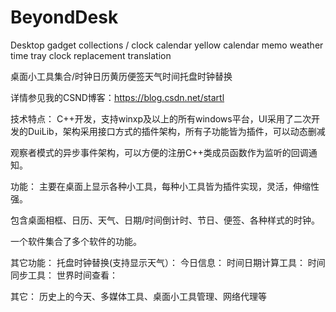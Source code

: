 # BeyondDesk
Desktop gadget collections / clock calendar yellow calendar memo weather time tray clock replacement translation

桌面小工具集合/时钟日历黄历便签天气时间托盘时钟替换

详情参见我的CSND博客：https://blog.csdn.net/startl

技术特点：
C++开发，支持winxp及以上的所有windows平台，UI采用了二次开发的DuiLib，架构采用接口方式的插件架构，所有子功能皆为插件，可以动态删减

观察者模式的异步事件架构，可以方便的注册C++类成员函数作为监听的回调通知。

功能：
主要在桌面上显示各种小工具，每种小工具皆为插件实现，灵活，伸缩性强。

包含桌面相框、日历、天气、日期/时间倒计时、节日、便签、各种样式的时钟。

一个软件集合了多个软件的功能。

其它功能：
托盘时钟替换(支持显示天气）：
今日信息：
时间日期计算工具：
时间同步工具：
世界时间查看：

其它：
历史上的今天、多媒体工具、桌面小工具管理、网络代理等
